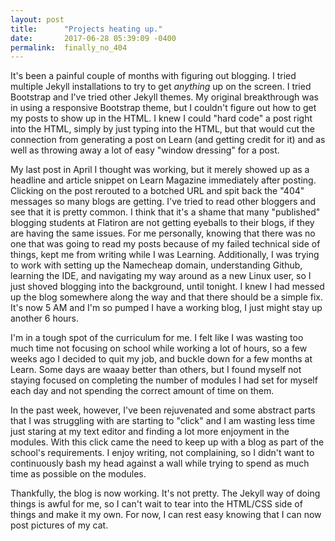 ```yaml
---
layout: post
title:      "Projects heating up."
date:       2017-06-28 05:39:09 -0400
permalink:  finally_no_404
---
```



It's been a painful couple of months with figuring out blogging. I tried multiple Jekyll installations to try to get *anything* up on the screen. I tried Bootstrap and I've tried other Jekyll themes. My original breakthrough was in using a responsive Bootstrap theme, but I couldn't figure out how to get my posts to show up in the HTML. I knew I could "hard code" a post right into the HTML, simply by just typing into the HTML, but that would cut the connection from generating a post on Learn (and getting credit for it) and as well as throwing away a lot of easy "window dressing" for a post.

My last post in April I thought was working, but it merely showed up as a headline and article snippet on Learn Magazine immediately after posting. Clicking on the post rerouted to a botched URL and spit back the "404" messages so many blogs are getting. I've tried to read other bloggers and see that it is pretty common. I think that it's a shame that many "published" blogging students at Flatiron are not getting eyeballs to their blogs, if they are having the same issues. For me personally, knowing that there was no one that was going to read my posts because of my failed technical side of things, kept me from writing while I was Learning. Additionally, I was trying to work with setting up the Namecheap domain, understanding Github, learning the IDE, and navigating my way around as a new Linux user, so I just shoved blogging into the background, until tonight. I knew I had messed up the blog somewhere along the way and that there should be a simple fix. It's now 5 AM and I'm so pumped I have a working blog, I just might stay up another 6 hours.

I'm in a tough spot of the curriculum for me. I felt like I was wasting too much time not focusing on school while working a lot of hours, so a few weeks ago I decided to quit my job, and buckle down for a few months at Learn. Some days are waaay better than others, but I found myself not staying focused on completing the number of modules I had set for myself each day and not spending the correct amount of time on them. 

In the past week, however, I've been rejuvenated and some abstract parts that I was struggling with are starting to "click" and I am wasting less time just staring at my text editor and finding a lot more enjoyment in the modules. With this click came the need to keep up with a blog as part of the school's requirements. I enjoy writing, not complaining, so I didn't want to continuously bash my head against a wall while trying to spend as much time as possible on the modules.

Thankfully, the blog is now working. It's not pretty. The Jekyll way of doing things is awful for me, so I can't wait to tear into the HTML/CSS side of things and make it my own. For now, I can rest easy knowing that I can now post pictures of my cat.
